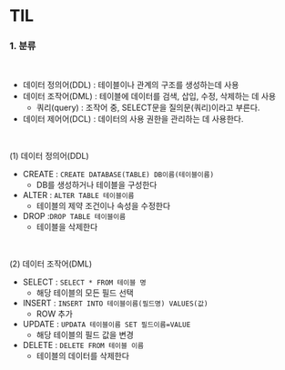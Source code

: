 # TIL

### 1. 분류
<br>

* 데이터 정의어(DDL) : 테이블이나 관계의 구조를 생성하는데 사용
* 데이터 조작어(DML) : 테이블에 데이터를 검색, 삽입, 수정, 삭제하는 데 사용
  * 쿼리(query) : 조작어 중, SELECT문을 질의문(쿼리)이라고 부른다. 
* 데이터 제어어(DCL) : 데이터의 사용 권한을 관리하는 데 사용한다.

<br>

 (1) 데이터 정의어(DDL)

* CREATE : ``CREATE DATABASE(TABLE) DB이름(테이블이름)``
  * DB를 생성하거나 테이블을 구성한다
* ALTER : ``ALTER TABLE 테이블이름``
  * 테이블의 제약 조건이나 속성을 수정한다
* DROP :``DROP TABLE 테이블이름``
  * 테이블을 삭제한다

<br>

 (2) 데이터 조작어(DML)

 * SELECT : ``SELECT * FROM 테이블 명`` 
   * 해당 테이블의 모든 필드 선택
 * INSERT : ``INSERT INTO 테이블이름(필드명) VALUES(값)``
   * ROW 추가
 * UPDATE : ``UPDATA 테이블이름 SET 필드이름=VALUE``
   * 해당 테이블의 필드 값을 변경
 * DELETE : ``DELETE FROM 테이블 이름``
   * 테이블의 데이터를 삭제한다